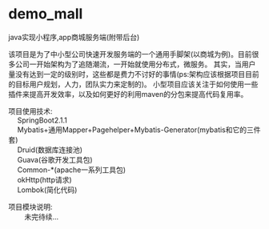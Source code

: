 # demo_mall
java实现小程序,app商城服务端(附带后台)

该项目是为了中小型公司快速开发服务端的一个通用手脚架(以商城为例)。目前很多公司一开始架构为了追随潮流，一开始就使用分布式，微服务。
其实，当用户量没有达到一定的级别时，这些都是费力不讨好的事情(ps:架构应该根据项目目前的目标用户规划，人力，团队实力来定制的)。
小型项目应该关注于如何使用一些插件来提高开发效率，以及如何更好的利用maven的分包来提高代码复用率。

项目使用技术: <br>
&emsp;  SpringBoot2.1.1 <br>
&emsp;  Mybatis+通用Mapper+Pagehelper+Mybatis-Generator(mybatis和它的三件套) <br>
&emsp;  Druid(数据库连接池)<br>
&emsp;  Guava(谷歌开发工具包)<br>
&emsp;  Common-*(apache一系列工具包) <br>
&emsp;  okHttp(http请求) <br>
&emsp;  Lombok(简化代码) <br>

项目模块说明: <br>
&emsp;&emsp;  未完待续...

